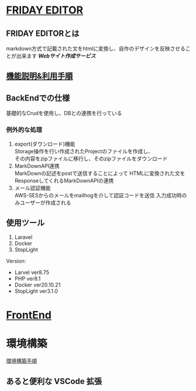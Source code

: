 # [FRIDAY EDITOR](https://www.fridayeditor.click/)

## FRIDAY EDITORとは
markdown方式で記載された文をhtmlに変換し、自作のデザインを反映させることが出来ます ***Webサイト作成サービス***

## [機能説明&利用手順](https://www.fridayeditor.click/explanation)

## BackEndでの仕様
基礎的なCrudを使用し、DBとの連携を行っている

### 例外的な処理
1. export(ダウンロード)機能  
  Storage操作を行い作成されたProjectのファイルを作成し、  
  その内容をzipファイルに移行し、そのzipファイルをダウンロード
2. MarkDownAPI連携  
  MarkDownの記述をpostで送信することによって
  HTMLに変換された文をResponseしてくれるMarkDownAPIの連携
3. メール認証機能  
  AWS-SESからのメールをmailhogを介して認証コードを送信
  入力成功時のみユーザーが作成される


## 使用ツール
1. Laravel
2. Docker
3. StopLight


Version:  
- Larvel ver8.75
- PHP ver8.1
- Docker ver20.10.21
- StopLight ver3.1.0


# [FrontEnd](https://github.com/Aso2001385/editor-frontend)

# 環境構築
[環境構築手順](/reference/backend.md)


## あると便利な VSCode 拡張
